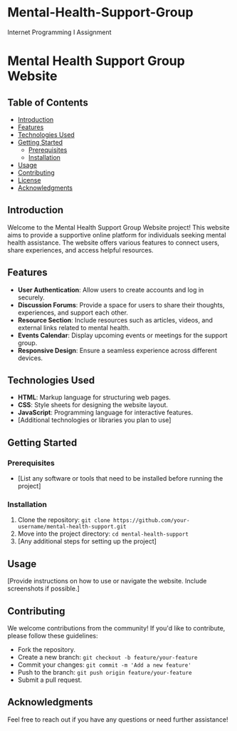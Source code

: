 # Mental-Health-Support-Group
Internet Programming I Assignment 

# Mental Health Support Group Website

## Table of Contents
- [Introduction](#introduction)
- [Features](#features)
- [Technologies Used](#technologies-used)
- [Getting Started](#getting-started)
  - [Prerequisites](#prerequisites)
  - [Installation](#installation)
- [Usage](#usage)
- [Contributing](#contributing)
- [License](#license)
- [Acknowledgments](#acknowledgments)

## Introduction
Welcome to the Mental Health Support Group Website project! This website aims to provide a supportive online platform for individuals seeking mental health assistance. The website offers various features to connect users, share experiences, and access helpful resources.

## Features
- **User Authentication**: Allow users to create accounts and log in securely.
- **Discussion Forums**: Provide a space for users to share their thoughts, experiences, and support each other.
- **Resource Section**: Include resources such as articles, videos, and external links related to mental health.
- **Events Calendar**: Display upcoming events or meetings for the support group.
- **Responsive Design**: Ensure a seamless experience across different devices.

## Technologies Used
- **HTML**: Markup language for structuring web pages.
- **CSS**: Style sheets for designing the website layout.
- **JavaScript**: Programming language for interactive features.
- [Additional technologies or libraries you plan to use]

## Getting Started
### Prerequisites
- [List any software or tools that need to be installed before running the project]

### Installation
1. Clone the repository: `git clone https://github.com/your-username/mental-health-support.git`
2. Move into the project directory: `cd mental-health-support`
3. [Any additional steps for setting up the project]

## Usage
[Provide instructions on how to use or navigate the website. Include screenshots if possible.]

## Contributing
We welcome contributions from the community! If you'd like to contribute, please follow these guidelines:
- Fork the repository.
- Create a new branch: `git checkout -b feature/your-feature`
- Commit your changes: `git commit -m 'Add a new feature'`
- Push to the branch: `git push origin feature/your-feature`
- Submit a pull request.

## Acknowledgments


Feel free to reach out if you have any questions or need further assistance!

